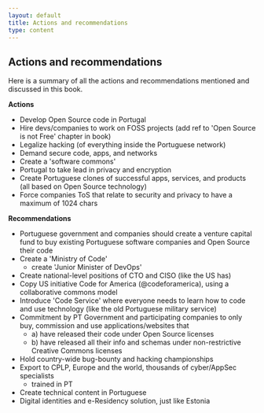 ```yaml
---
layout: default
title: Actions and recommendations
type: content
---
```


## Actions and recommendations

Here is a summary of all the actions and recommendations mentioned and discussed in this book.

**Actions**

* Develop Open Source code in Portugal
* Hire devs/companies to work on FOSS projects (add ref to 'Open Source is not Free' chapter in book)
* Legalize hacking (of everything inside the Portuguese network)
* Demand secure code, apps, and networks
* Create a 'software commons'
* Portugal to take lead in privacy and encryption
* Create Portuguese clones of successful apps, services, and products (all based on Open Source technology)
* Force companies ToS that relate to security and privacy to have a maximum of 1024 chars

**Recommendations**

  * Portuguese government and companies should create a venture capital fund to buy existing Portuguese software companies and Open Source their code
  * Create a 'Ministry of Code'
    * create 'Junior Minister of DevOps'
  * Create national-level positions of CTO and CISO (like the US has)
  * Copy US initiative Code for America (@codeforamerica), using a collaborative commons model
  * Introduce 'Code Service' where everyone needs to learn how to code and use technology (like the old Portuguese military service)
  * Commitment by PT Government and participating companies to only buy, commission and use applications/websites that
    * a) have released their code under Open Source licenses
    * b) have released all their info and schemas under non-restrictive Creative Commons licenses
  * Hold country-wide bug-bounty and hacking championships
  * Export to CPLP, Europe and the world, thousands of cyber/AppSec specialists
    * trained in PT
  * Create technical content in Portuguese
  * Digital identities and e-Residency solution, just like Estonia
